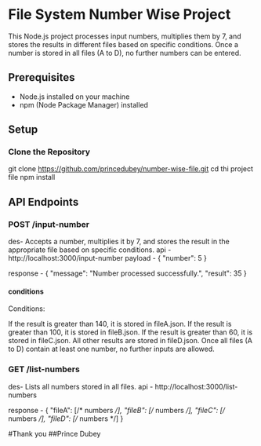 # File System Number Wise Project 

This Node.js project processes input numbers, multiplies them by 7, and stores the results in different files based on specific conditions. Once a number is stored in all files (A to D), no further numbers can be entered.


## Prerequisites

- Node.js installed on your machine
- npm (Node Package Manager) installed

## Setup

### Clone the Repository


git clone https://github.com/princedubey/number-wise-file.git
cd thi project file
npm install

## API Endpoints

### POST /input-number
des- Accepts a number, multiplies it by 7, and stores the result in the appropriate file based on specific conditions.
api -http://localhost:3000/input-number
payload - {
            "number": 5
          }

response - {
  "message": "Number processed successfully.",
  "result": 35
}

#### conditions
Conditions:

If the result is greater than 140, it is stored in fileA.json.
If the result is greater than 100, it is stored in fileB.json.
If the result is greater than 60, it is stored in fileC.json.
All other results are stored in fileD.json.
Once all files (A to D) contain at least one number, no further inputs are allowed.

### GET /list-numbers
des- Lists all numbers stored in all files.
api - http://localhost:3000/list-numbers

response - {
  "fileA": [/* numbers */],
  "fileB": [/* numbers */],
  "fileC": [/* numbers */],
  "fileD": [/* numbers */]
}

#Thank you
##Prince Dubey






